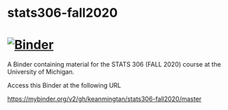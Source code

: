 # stats306-fall2020


# [![Binder](http://mybinder.org/badge_logo.svg)](https://mybinder.org/v2/gh/keanmingtan/stats306-fall2020/master)

A Binder containing material for the STATS 306 (FALL 2020) course at the University of Michigan.

Access this Binder at the following URL 

 https://mybinder.org/v2/gh/keanmingtan/stats306-fall2020/master

